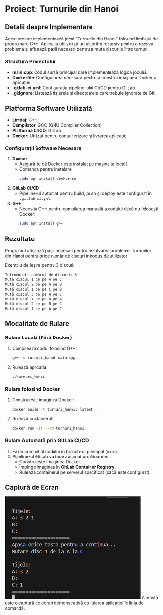# Proiect: Turnurile din Hanoi

## Detalii despre Implementare
Acest proiect implementează jocul "Turnurile din Hanoi" folosind limbajul de programare C++. Aplicația utilizează un algoritm recursiv pentru a rezolva problema și afișează pașii necesari pentru a muta discurile între turnuri.

### Structura Proiectului
- **main.cpp**: Codul sursă principal care implementează logica jocului.
- **Dockerfile**: Configurarea necesară pentru a construi imaginea Docker a aplicației.
- **.gitlab-ci.yml**: Configurația pipeline-ului CI/CD pentru GitLab.
- **.gitignore**: Listează fișierele și directoarele care trebuie ignorate de Git.

## Platforma Software Utilizată
- **Limbaj**: C++
- **Compilator**: GCC (GNU Compiler Collection)
- **Platformă CI/CD**: GitLab
- **Docker**: Utilizat pentru containerizare și livrarea aplicației

### Configurații Software Necesare
1. **Docker**
   - Asigură-te că Docker este instalat pe mașina ta locală.
   - Comanda pentru instalare:
     ```bash
     sudo apt install docker.io
     ```
2. **GitLab CI/CD**
   - Pipeline-ul automat pentru build, push și deploy este configurat în `.gitlab-ci.yml`.
3. **G++**
   - Necesită G++ pentru compilarea manuală a codului dacă nu folosești Docker:
     ```bash
     sudo apt install g++
     ```

## Rezultate
Programul afișează pașii necesari pentru rezolvarea problemei Turnurilor din Hanoi pentru orice număr de discuri introdus de utilizator. 

Exemplu de ieșire pentru 3 discuri:
```
Introduceți numărul de discuri: 3
Mută discul 1 de pe A pe C
Mută discul 2 de pe A pe B
Mută discul 1 de pe C pe B
Mută discul 3 de pe A pe C
Mută discul 1 de pe B pe A
Mută discul 2 de pe B pe C
Mută discul 1 de pe A pe C
```

## Modalitate de Rulare

### Rulare Locală (Fără Docker)
1. Compilează codul folosind G++:
   ```bash
   g++ -o turnuri_hanoi main.cpp
   ```
2. Rulează aplicația:
   ```bash
   ./turnuri_hanoi
   ```

### Rulare folosind Docker
1. Construiește imaginea Docker:
   ```bash
   docker build -t turnuri_hanoi: latest .
   ```
2. Rulează containerul:
   ```bash
   docker run -it --rm turnuri_hanoi
   ```

### Rulare Automată prin GitLab CI/CD
1. Fă un commit al codului în branch-ul principal (`main`).
2. Pipeline-ul GitLab va face automat următoarele:
   - Construiește imaginea Docker.
   - Împinge imaginea în **GitLab Container Registry**.
   - Rulează containerul pe serverul specificat (dacă este configurat).

## Captură de Ecran
![Captură de ecran a aplicației](secventa.png)
Aceasta este o captură de ecran demonstrativă cu rularea aplicației în linia de comandă.
